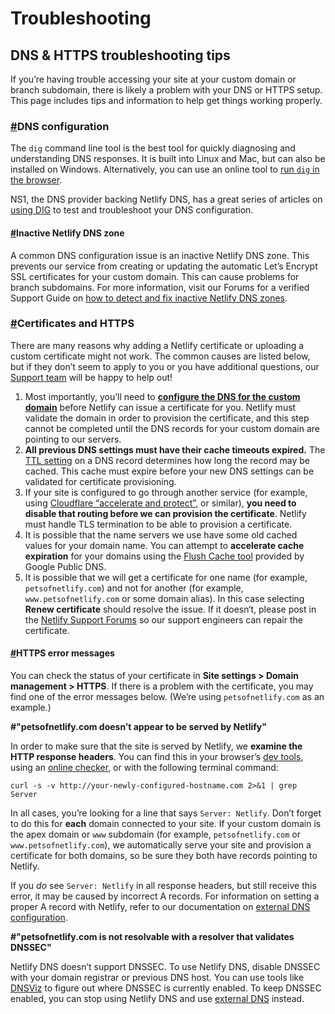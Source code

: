 # Troubleshooting

## DNS & HTTPS troubleshooting tips

If you’re having trouble accessing your site at your custom domain or branch subdomain, there is likely a problem with your DNS or HTTPS setup. This page includes tips and information to help get things working properly.

### [#](https://docs.netlify.com/domains-https/troubleshooting-tips/#dns-configuration)DNS configuration <a href="#dns-configuration" id="dns-configuration"></a>

The `dig` command line tool is the best tool for quickly diagnosing and understanding DNS responses. It is built into Linux and Mac, but can also be installed on Windows. Alternatively, you can use an online tool to [run `dig` in the browser](https://toolbox.googleapps.com/apps/dig/).

NS1, the DNS provider backing Netlify DNS, has a great series of articles on [using DIG](https://ns1.com/articles/decoding-dig-output) to test and troubleshoot your DNS configuration.

#### [#](https://docs.netlify.com/domains-https/troubleshooting-tips/#inactive-netlify-dns-zone)Inactive Netlify DNS zone <a href="#inactive-netlify-dns-zone" id="inactive-netlify-dns-zone"></a>

A common DNS configuration issue is an inactive Netlify DNS zone. This prevents our service from creating or updating the automatic Let’s Encrypt SSL certificates for your custom domain. This can cause problems for branch subdomains. For more information, visit our Forums for a verified Support Guide on [how to detect and fix inactive Netlify DNS zones](https://answers.netlify.com/t/support-guide-how-to-detect-and-fix-inactive-netlify-dns-zones/21742).

### [#](https://docs.netlify.com/domains-https/troubleshooting-tips/#certificates-and-https)Certificates and HTTPS <a href="#certificates-and-https" id="certificates-and-https"></a>

There are many reasons why adding a Netlify certificate or uploading a custom certificate might not work. The common causes are listed below, but if they don’t seem to apply to you or you have additional questions, our [Support team](https://www.netlify.com/support) will be happy to help out!

1. Most importantly, you’ll need to [**configure the DNS for the custom domain**](https://docs.netlify.com/domains-https/custom-domains/) before Netlify can issue a certificate for you. Netlify must validate the domain in order to provision the certificate, and this step cannot be completed until the DNS records for your custom domain are pointing to our servers.
2. **All previous DNS settings must have their cache timeouts expired.** The [TTL setting](https://www.dnsknowledge.com/whatis/time-to-live-ttl/) on a DNS record determines how long the record may be cached. This cache must expire before your new DNS settings can be validated for certificate provisioning.
3. If your site is configured to go through another service (for example, using [Cloudflare “accelerate and protect”](https://answers.netlify.com/t/common-issue-why-isn-t-my-ssl-certificate-provisioning-automatically-with-cloudflare-netlify-are-there-other-problems-with-using-cloudflare-in-front-of-netlify/138), or similar), **you need to disable that routing before we can provision the certificate**. Netlify must handle TLS termination to be able to provision a certificate.
4. It is possible that the name servers we use have some old cached values for your domain name. You can attempt to **accelerate cache expiration** for your domains using the [Flush Cache tool](https://developers.google.com/speed/public-dns/cache) provided by Google Public DNS.
5. It is possible that we will get a certificate for one name (for example, `petsofnetlify.com`) and not for another (for example, `www.petsofnetlify.com` or some domain alias). In this case selecting **Renew certificate** should resolve the issue. If it doesn‘t, please post in the [Netlify Support Forums](https://answers.netlify.com/categories) so our support engineers can repair the certificate.

#### [#](https://docs.netlify.com/domains-https/troubleshooting-tips/#https-error-messages)HTTPS error messages <a href="#https-error-messages" id="https-error-messages"></a>

You can check the status of your certificate in **Site settings > Domain management > HTTPS**. If there is a problem with the certificate, you may find one of the error messages below. (We’re using `petsofnetlify.com` as an example.)

**#"petsofnetlify.com doesn’t appear to be served by Netlify"**

In order to make sure that the site is served by Netlify, we **examine the HTTP response headers**. You can find this in your browser’s [dev tools](https://developers.google.com/web/tools/chrome-devtools/network-performance/reference#headers), using an [online checker](https://httpstatus.io), or with the following terminal command:

```
curl -s -v http://your-newly-configured-hostname.com 2>&1 | grep Server
```

In all cases, you’re looking for a line that says `Server: Netlify`. Don’t forget to do this for **each** domain connected to your site. If your custom domain is the apex domain or `www` subdomain (for example, `petsofnetlify.com` or `www.petsofnetlify.com`), we automatically serve your site and provision a certificate for both domains, so be sure they both have records pointing to Netlify.

If you _do_ see `Server: Netlify` in all response headers, but still receive this error, it may be caused by incorrect A records. For information on setting a proper A record with Netlify, refer to our documentation on [external DNS configuration](https://docs.netlify.com/domains-https/custom-domains/configure-external-dns/).

**#"petsofnetlify.com is not resolvable with a resolver that validates DNSSEC"**

Netlify DNS doesn’t support DNSSEC. To use Netlify DNS, disable DNSSEC with your domain registrar or previous DNS host. You can use tools like [DNSViz](http://dnsviz.net) to figure out where DNSSEC is currently enabled. To keep DNSSEC enabled, you can stop using Netlify DNS and use [external DNS](https://docs.netlify.com/domains-https/custom-domains/configure-external-dns/) instead.
